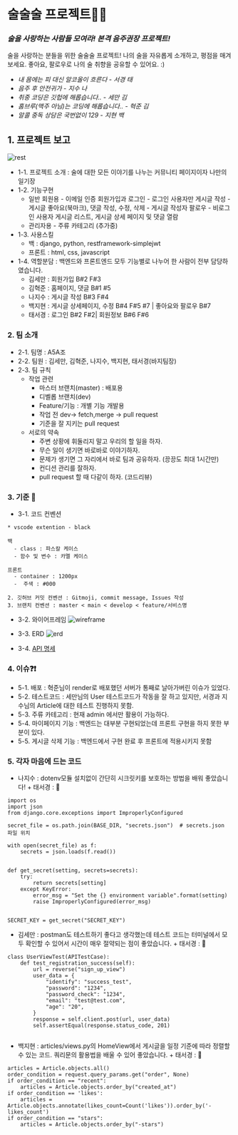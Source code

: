 # 술술술 프로젝트🍾🥂
### _술을 사랑하는 사람들 모여라! 본격 음주권장 프로젝트!_  
  
술을 사랑하는 분들을 위한 술술술 프로젝트! 나의 술을 자유롭게 소개하고, 평점을 매겨보세요. 
좋아요, 팔로우로 나의 술 취향을 공유할 수 있어요. :)

- _내 몸에는 피 대신 알코올이 흐른다   - 서경 태_
- _음주 후 안전귀가 - 지수 나_
- _취중 코딩은 깃헙에 해롭습니다..   - 세만 김_
- _홈브루(맥주 아님)는 코딩에 해롭습니다..   - 혁준 김_
- _알콜 중독 상담은 국번없이 129   - 지현 백_


## 1. 프로젝트 보고

 ![rest](https://github.com/taeseokyoung/drinkdrinkdrink/assets/105770887/b766f01a-c8d4-47eb-9678-8add16f26b2a)

- 1-1. 프로젝트 소개 : 술에 대한 모든 이야기를 나누는 커뮤니티 페이지이자 나만의 일기장
- 1-2. 기능구현
     - 일반 회원용
      - 이메일 인증 회원가입과 로그인
      - 로그인 사용자만 게시글 작성
      - 게시글 좋아요(북마크), 댓글 작성, 수정, 삭제
      - 게시글 작성자 팔로우
      - 비로그인 사용자 게시글 리스트, 게시글 상세 페이지 및 댓글 열람
     - 관리자용
      - 주류 카테고리 (추가중)
- 1-3. 사용스킬
  - 백 : django, python, restframework-simplejwt
  - 프론트 : html, css, javascript
- 1-4. 역할분담 : 백엔드와 프론트엔드 모두 기능별로 나누어 한 사람이 전부 담당하였습니다.
  - 김세만 : 회원가입 B#2 F#3
  - 김혁준 : 홈페이지, 댓글 B#1 #5
  - 나지수 : 게시글 작성 B#3 F#4
  - 백지현 : 게시글 상세페이지, 수정 B#4  F#5 #7 | 좋아요와 팔로우 B#7
  - 태서경 : 로그인 B#2 F#2|  회원정보 B#6 F#6

### 2. 팀 소개
- 2-1. 팀명 : A5A조
- 2-2. 팀원 : 김세만, 김혁준, 나지수, 백지현, 태서경(바지팀장)
- 2-3. 팀 규칙
  - 작업 관련
    - 마스터 브랜치(master) : 배포용
    - 디벨롭 브랜치(dev)
    - Feature/기능 : 개별 기능 개발용
    - 작업 전 dev→ fetch,merge → pull request
    - 기준을 잘 지키는 pull request
  - 서로의 약속
    - 주변 상황에 휘둘리지 말고 우리의 할 일을 하자.
    - 무슨 일이 생기면 바로바로 이야기하자.
    - 문제가 생기면 그 자리에서 바로 팀과 공유하자. (끙끙도 최대 1시간만)
    - 컨디션 관리를 잘하자.
    - pull request 할 때 다같이 하자. (코드리뷰)

### 3. 기준 📂 
- 3-1. 코드 컨벤션
<pre><code>* vscode extention - black

백
  - class : 파스칼 케이스
  - 함수 및 변수 : 카멜 케이스
  
프론트
  - container : 1200px
  -  주색 : #000

2. 깃허브 커밋 컨벤션 : Gitmoji, commit message, Issues 작성
3. 브랜치 컨벤션 : master < main < develop < feature/서비스명
</code></pre>

- 3-2. 와이어프레임
![wireframe](https://github.com/taeseokyoung/drinkdrinkdrink/assets/105770887/97e5cf5a-3872-4b47-97a6-2950972b087d)

- 3-3. ERD
![erd](https://github.com/taeseokyoung/drinkdrinkdrink/assets/105770887/88495217-d8e1-4a7b-a463-87ee29f58f71)  
  
- 3-4. [API 명세](https://www.notion.so/ad5901e2231d4a558a2ae5c93215af55)  
  
### 4. 이슈❓❗️
- 5-1. 배포 : 혁준님이 render로 배포했던 서버가 통째로 날아가버린 이슈가 있었다.
- 5-2. 테스트코드 : 세만님의 User 테스트코드가 작동을 잘 하고 있지만, 서경과 지수님의 Article에 대한 테스트 진행하지 못함.
- 5-3. 주류 카테고리 : 현재 admin 에서만 활용이 가능하다.
- 5-4. 마이페이지 기능 : 백엔드는 대부분 구현되었는데 프론트 구현을 하지 못한 부분이 있다.
- 5-5. 게시글 삭제 기능 : 백엔드에서 구현 완료 후 프론트에 적용시키지 못함

### 5. 각자 마음에 드는 코드
- 나지수 : dotenv모듈 설치없이 간단히 시크릿키를 보호하는 방법을 배워 좋았습니다! + 태서경 : 🤞
<pre><code>import os
import json
from django.core.exceptions import ImproperlyConfigured

secret_file = os.path.join(BASE_DIR, "secrets.json")  # secrets.json 파일 위치

with open(secret_file) as f:
    secrets = json.loads(f.read())


def get_secret(setting, secrets=secrets):
    try:
        return secrets[setting]
    except KeyError:
        error_msg = "Set the {} environment variable".format(setting)
        raise ImproperlyConfigured(error_msg)


SECRET_KEY = get_secret("SECRET_KEY")  
</code></pre>
- 김세만 : postman도 테스트하기 좋다고 생각했는데 테스트 코드는 터미널에서 모두 확인할 수 있어서 시간이 매우 절약되는 점이 좋았습니다. + 태서경 : 🤞
<pre><code>class UserViewTest(APITestCase):
    def test_registration_success(self):
        url = reverse("sign_up_view")
        user_data = {
            "identify": "success_test",
            "password": "1234",
            "password_check": "1234",
            "email": "test@test.com",
            "age": "20",
        }
        response = self.client.post(url, user_data)
        self.assertEqual(response.status_code, 201)
        </code></pre>

- 백지현 : articles/views.py의 HomeView에서 게시글을 일정 기준에 따라 정렬할 수 있는 코드. 쿼리문의 활용법을 배울 수 있어 좋았습니다. + 태서경 : 🤞
<pre><code>articles = Article.objects.all()
order_condition = request.query_params.get("order", None)
if order_condition == "recent":
    articles = Article.objects.order_by("created_at")
if order_condition == 'likes':
    articles = Article.objects.annotate(likes_count=Count('likes')).order_by('-likes_count')
if order_condition == "stars":
    articles = Article.objects.order_by("-stars")
       </code></pre>
